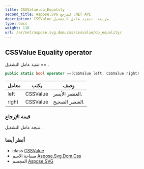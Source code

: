 ```yaml
---
title: CSSValue.op_Equality
second_title: Aspose.SVG لمرجع .NET API
description: CSSValue طريقة. تنفيذ عامل التشغيل  .
type: docs
weight: 110
url: /ar/net/aspose.svg.dom.css/cssvalue/op_equality/
---
```

## CSSValue Equality operator

تنفيذ عامل التشغيل == .

```csharp
public static bool operator ==(CSSValue left, CSSValue right)
```

| معامل | يكتب | وصف |
| --- | --- | --- |
| left | CSSValue | العنصر الأيسر. |
| right | CSSValue | العنصر الصحيح. |

### قيمة الإرجاع

نتيجة عامل التشغيل .

### أنظر أيضا

* class [CSSValue](../)
* مساحة الاسم [Aspose.Svg.Dom.Css](../../cssvalue/)
* المجسم [Aspose.SVG](../../../)


